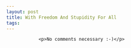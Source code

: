 ```yaml
---
layout: post
title: With Freedom And Stupidity For All
tags:
---
```



                <p>No comments necessary :-)</p>
<div style="text-align:center"><object type="application/x-shockwave-flash" style="width:425px; height:350px" data="http://www.youtube.com/v/fJuNgBkloFE"><param name="movie" value="http://www.youtube.com/v/fJuNgBkloFE"></param></object></div>
